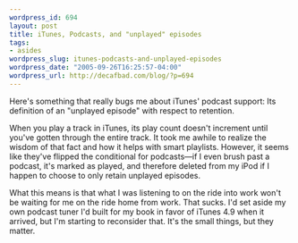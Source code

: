 ```yaml
--- 
wordpress_id: 694
layout: post
title: iTunes, Podcasts, and "unplayed" episodes
tags: 
- asides
wordpress_slug: itunes-podcasts-and-unplayed-episodes
wordpress_date: "2005-09-26T16:25:57-04:00"
wordpress_url: http://decafbad.com/blog/?p=694
---
```

Here's something that really bugs me about iTunes' podcast support:  Its definition of an "unplayed episode" with respect to retention.  

When you play a track in iTunes, its play count doesn't increment until you've gotten through the entire track.  It took me awhile to realize the wisdom of that fact and how it helps with smart playlists.  However, it seems like they've flipped the conditional for podcasts—if I even brush past a podcast, it's marked as played, and therefore deleted from my iPod if I happen to choose to only retain unplayed episodes.

What this means is that what I was listening to on the ride into work won't be waiting for me on the ride home from work.  That sucks.  I'd set aside my own podcast tuner I'd built for my book in favor of iTunes 4.9 when it arrived, but I'm starting to reconsider that.  It's the small things, but they matter.
